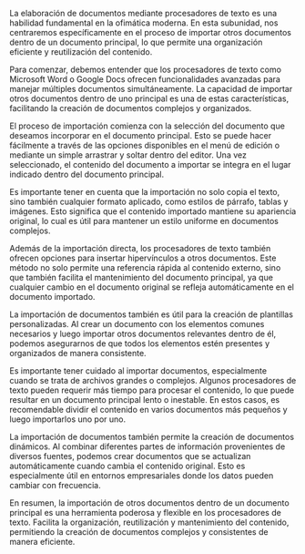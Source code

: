 La elaboración de documentos mediante procesadores de texto es una habilidad fundamental en la ofimática moderna. En esta subunidad, nos centraremos específicamente en el proceso de importar otros documentos dentro de un documento principal, lo que permite una organización eficiente y reutilización del contenido.

Para comenzar, debemos entender que los procesadores de texto como Microsoft Word o Google Docs ofrecen funcionalidades avanzadas para manejar múltiples documentos simultáneamente. La capacidad de importar otros documentos dentro de uno principal es una de estas características, facilitando la creación de documentos complejos y organizados.

El proceso de importación comienza con la selección del documento que deseamos incorporar en el documento principal. Esto se puede hacer fácilmente a través de las opciones disponibles en el menú de edición o mediante un simple arrastrar y soltar dentro del editor. Una vez seleccionado, el contenido del documento a importar se integra en el lugar indicado dentro del documento principal.

Es importante tener en cuenta que la importación no solo copia el texto, sino también cualquier formato aplicado, como estilos de párrafo, tablas y imágenes. Esto significa que el contenido importado mantiene su apariencia original, lo cual es útil para mantener un estilo uniforme en documentos complejos.

Además de la importación directa, los procesadores de texto también ofrecen opciones para insertar hipervínculos a otros documentos. Este método no solo permite una referencia rápida al contenido externo, sino que también facilita el mantenimiento del documento principal, ya que cualquier cambio en el documento original se refleja automáticamente en el documento importado.

La importación de documentos también es útil para la creación de plantillas personalizadas. Al crear un documento con los elementos comunes necesarios y luego importar otros documentos relevantes dentro de él, podemos asegurarnos de que todos los elementos estén presentes y organizados de manera consistente.

Es importante tener cuidado al importar documentos, especialmente cuando se trata de archivos grandes o complejos. Algunos procesadores de texto pueden requerir más tiempo para procesar el contenido, lo que puede resultar en un documento principal lento o inestable. En estos casos, es recomendable dividir el contenido en varios documentos más pequeños y luego importarlos uno por uno.

La importación de documentos también permite la creación de documentos dinámicos. Al combinar diferentes partes de información provenientes de diversos fuentes, podemos crear documentos que se actualizan automáticamente cuando cambia el contenido original. Esto es especialmente útil en entornos empresariales donde los datos pueden cambiar con frecuencia.

En resumen, la importación de otros documentos dentro de un documento principal es una herramienta poderosa y flexible en los procesadores de texto. Facilita la organización, reutilización y mantenimiento del contenido, permitiendo la creación de documentos complejos y consistentes de manera eficiente.
